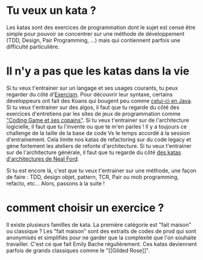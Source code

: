 # Tu veux un kata ?

Les katas sont des exercices de programmation dont le sujet est censé être simple pour pouvoir se concentrer sur une méthode de développement (TDD, Design, Pair Programming, ...) mais qui contiennent parfois une difficulté particulière.

# Il n'y a pas que les katas dans la vie
Si tu veux t'entrainer sur un langage et ses usages courants, tu peux regarder du côté d'[Exercism](https://exercism.org). Pour découvrir leur syntaxe, certains développeurs ont fait des Koans qui bougent peu comme [celui-ci en Java](https://github.com/matyb/java-koans).
Si tu veux t'entrainer sur des algos, il faut que tu regarde du côté des exercices d'entretiens par les sites de jeux de programmation comme ["Coding Game et ses copains"](https://www.codingame.com/work/blog/coding-assessment-tools/best-recruitment-tools-assess-recruit-programmers/).
Si tu veux t'entrainer sur de l'architecture logicielle, il faut que tu l'invente ou que te m'en parles !
Il y a toujours ce challenge de la taille de la base de code Vs le temps accordé à la session d'entrainement.
Cela limite nos katas de refactoring sur du code legacy et gène fortement les ateliers de refonte d'architecture.
Si tu veux t'entrainer sur de l'architecture générale, il faut que tu regarde du côté [des katas d'architectures de Neal Ford](https://www.architecturalkatas.com/).

Si tu est encore là, c'est que tu veux t'entrainer sur une méthode, une façon de faire : TDD, design objet, pattern, TCR, Pair ou mob programming, refacto, etc...
Alors, passons à la suite !

# comment choisir un exercice ?

Il existe plusieurs familles de kata.
La première catégorie est "fait maison" ou classique ?
Les "fait maison" sont des extraits de codes de prod qui sont anonymisés et simplifiés pour ne garder que la complexité que l'on souhaite travailler.
C'est ce que fait Emily Bache régulièrement.
Ces katas deviennent parfois de grands classiques comme le "[[Gilded Rose]]".

